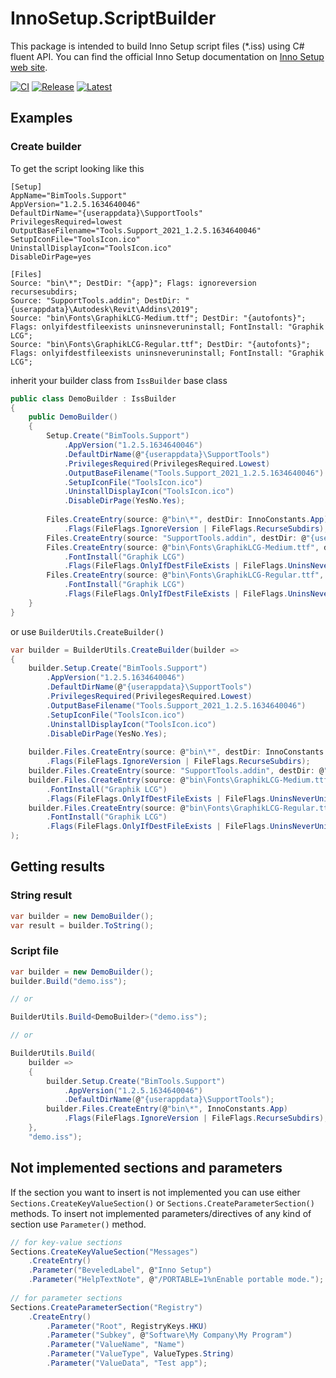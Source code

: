 # InnoSetup.ScriptBuilder

This package is intended to build Inno Setup script files (*.iss) 
using C# fluent API. You can find the official Inno Setup documentation on [Inno Setup web site](https://jrsoftware.org/ishelp/).

[![CI](https://github.com/ReactiveBIM/InnoSetup.ScriptBuilder/actions/workflows/CI.yml/badge.svg)](https://github.com/ReactiveBIM/InnoSetup.ScriptBuilder/actions)
[![Release](https://img.shields.io/nuget/v/InnoSetup.ScriptBuilder?logo=nuget&label=release&color=blue)](https://www.nuget.org/packages/InnoSetup.ScriptBuilder)
[![Latest](https://img.shields.io/nuget/vpre/InnoSetup.ScriptBuilder?logo=nuget&label=latest&color=yellow)](https://www.nuget.org/packages/InnoSetup.ScriptBuilder/absoluteLatest)

## Examples
### Create builder
To get the script looking like this
```iss
[Setup]
AppName="BimTools.Support"
AppVersion="1.2.5.1634640046"
DefaultDirName="{userappdata}\SupportTools"
PrivilegesRequired=lowest
OutputBaseFilename="Tools.Support_2021_1.2.5.1634640046"
SetupIconFile="ToolsIcon.ico"
UninstallDisplayIcon="ToolsIcon.ico"
DisableDirPage=yes

[Files]
Source: "bin\*"; DestDir: "{app}"; Flags: ignoreversion recursesubdirs; 
Source: "SupportTools.addin"; DestDir: "{userappdata}\Autodesk\Revit\Addins\2019"; 
Source: "bin\Fonts\GraphikLCG-Medium.ttf"; DestDir: "{autofonts}"; Flags: onlyifdestfileexists uninsneveruninstall; FontInstall: "Graphik LCG"; 
Source: "bin\Fonts\GraphikLCG-Regular.ttf"; DestDir: "{autofonts}"; Flags: onlyifdestfileexists uninsneveruninstall; FontInstall: "Graphik LCG";
```

inherit your builder class from `IssBuilder` base class
```c#
public class DemoBuilder : IssBuilder
{
    public DemoBuilder()
    {
        Setup.Create("BimTools.Support")
            .AppVersion("1.2.5.1634640046")
            .DefaultDirName(@"{userappdata}\SupportTools")
            .PrivilegesRequired(PrivilegesRequired.Lowest)
            .OutputBaseFilename("Tools.Support_2021_1.2.5.1634640046")
            .SetupIconFile("ToolsIcon.ico")
            .UninstallDisplayIcon("ToolsIcon.ico")
            .DisableDirPage(YesNo.Yes);
    
        Files.CreateEntry(source: @"bin\*", destDir: InnoConstants.App)
            .Flags(FileFlags.IgnoreVersion | FileFlags.RecurseSubdirs);
        Files.CreateEntry(source: "SupportTools.addin", destDir: @"{userappdata}\Autodesk\Revit\Addins\2019");
        Files.CreateEntry(source: @"bin\Fonts\GraphikLCG-Medium.ttf", destDir: @"{autofonts}")
            .FontInstall("Graphik LCG")
            .Flags(FileFlags.OnlyIfDestFileExists | FileFlags.UninsNeverUninstall);
        Files.CreateEntry(source: @"bin\Fonts\GraphikLCG-Regular.ttf", destDir: @"{autofonts}")
            .FontInstall("Graphik LCG")
            .Flags(FileFlags.OnlyIfDestFileExists | FileFlags.UninsNeverUninstall);
    }
}
```
or use `BuilderUtils.CreateBuilder()`
```c#
var builder = BuilderUtils.CreateBuilder(builder =>
{
    builder.Setup.Create("BimTools.Support")
        .AppVersion("1.2.5.1634640046")
        .DefaultDirName(@"{userappdata}\SupportTools")
        .PrivilegesRequired(PrivilegesRequired.Lowest)
        .OutputBaseFilename("Tools.Support_2021_1.2.5.1634640046")
        .SetupIconFile("ToolsIcon.ico")
        .UninstallDisplayIcon("ToolsIcon.ico")
        .DisableDirPage(YesNo.Yes);
        
    builder.Files.CreateEntry(source: @"bin\*", destDir: InnoConstants.App)
        .Flags(FileFlags.IgnoreVersion | FileFlags.RecurseSubdirs);
    builder.Files.CreateEntry(source: "SupportTools.addin", destDir: @"{userappdata}\Autodesk\Revit\Addins\2019");
    builder.Files.CreateEntry(source: @"bin\Fonts\GraphikLCG-Medium.ttf", destDir: @"{autofonts}")
        .FontInstall("Graphik LCG")
        .Flags(FileFlags.OnlyIfDestFileExists | FileFlags.UninsNeverUninstall);
    builder.Files.CreateEntry(source: @"bin\Fonts\GraphikLCG-Regular.ttf", destDir: @"{autofonts}")
        .FontInstall("Graphik LCG")
        .Flags(FileFlags.OnlyIfDestFileExists | FileFlags.UninsNeverUninstall);
);
```
## Getting results
### String result
```c#
var builder = new DemoBuilder();
var result = builder.ToString();
```
### Script file
```c#
var builder = new DemoBuilder();
builder.Build("demo.iss");

// or

BuilderUtils.Build<DemoBuilder>("demo.iss");

// or

BuilderUtils.Build(
    builder =>
    {
        builder.Setup.Create("BimTools.Support")
            .AppVersion("1.2.5.1634640046")
            .DefaultDirName(@"{userappdata}\SupportTools");
        builder.Files.CreateEntry(@"bin\*", InnoConstants.App)
            .Flags(FileFlags.IgnoreVersion | FileFlags.RecurseSubdirs);
    }, 
    "demo.iss");
```
## Not implemented sections and parameters
If the section you want to insert is not implemented you can use either `Sections.CreateKeyValueSection()`
or `Sections.CreateParameterSection()` methods. 
To insert not implemented parameters/directives of any kind of section use `Parameter()` method.
```c#
// for key-value sections
Sections.CreateKeyValueSection("Messages")
    .CreateEntry()
    .Parameter("BeveledLabel", @"Inno Setup")
    .Parameter("HelpTextNote", @"/PORTABLE=1%nEnable portable mode.");
    
// for parameter sections
Sections.CreateParameterSection("Registry")
    .CreateEntry()
        .Parameter("Root", RegistryKeys.HKU)
        .Parameter("Subkey", @"Software\My Company\My Program")
        .Parameter("ValueName", "Name")
        .Parameter("ValueType", ValueTypes.String)
        .Parameter("ValueData", "Test app");
```
